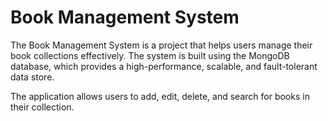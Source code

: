 # Book Management System

The Book Management System is a project that helps users manage their book collections effectively. The system is built using the MongoDB database, which provides a high-performance, scalable, and fault-tolerant data store.

The application allows users to add, edit, delete, and search for books in their collection.
